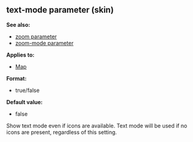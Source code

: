## text-mode parameter (skin)
**See also:**
*   [zoom parameter](/%7Bskin%7D/param/zoom)
*   [zoom-mode parameter](/%7Bskin%7D/param/zoom-mode)
<!-- -->
**Applies to:**
*   [Map](/%7Bskin%7D/control/map)
<!-- -->
**Format:**
*   true/false
<!-- -->
**Default value:**
*   false


Show text mode even if icons are available. Text mode will be
used if no icons are present, regardless of this setting.